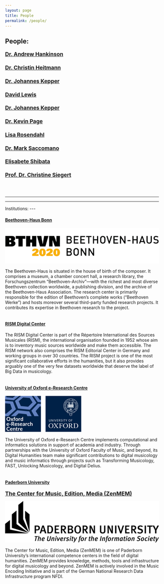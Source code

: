 ```yaml
---
layout: page
title: People
permalink: /people/
---
```

People:
---

<div style=
    "color:#063d0c;
    font-weight:bold;
    font-size:125%;
    line-height:1.5" >
<p>
<a href="https://rism.digital">Dr. Andrew Hankinson</a>
</p>

<p>
<a href="https://www.beethoven.de/de/person/view/5702167830724608/Christin-Heitmann">Dr. Christin Heitmann</a>
</p>

<p>
<a href="https://www.muwi-detmold-paderborn.de/personen/mitarbeiterinnen-und-mitarbeiter/dr-johannes-kepper">Dr. Johannes Kepper</a>
</p>

<p>
<a href="https://eng.ox.ac.uk/people/david-lewis/">David Lewis</a>
</p>

<p>
<a href="https://www.muwi-detmold-paderborn.de/personen/mitarbeiterinnen-und-mitarbeiter/dr-johannes-kepper">Dr. Johannes Kepper</a>
</p>

<p>
<a href="https://eng.ox.ac.uk/people/kevin-page/">Dr. Kevin Page</a>
</p>

<p>
<a href="https://www.muwi-detmold-paderborn.de/en/personen/hilfskraefte/lisa-rosendahl">Lisa Rosendahl</a>
</p>

<p>
<a href="https://www.muwi-detmold-paderborn.de/personen/mitarbeiterinnen-und-mitarbeiter/mark-saccomano-ma">Dr. Mark Saccomano</a>
</p>

<p>
<a href="https://www.beethoven.de/de/person/view/5745716106362880/Elisabete-Shibata">Elisabete Shibata</a>
</p>

<p>
<a href="(https://www.beethoven.de/de/person/view/5706275094528000/Christine-Siegert">Prof. Dr. Christine Siegert</a>
</p>

<br/>

</div>

---
---
<p/>
Institutions:
---

#### **[Beethoven-Haus Bonn](https://beethoven.de)**
<!-- Beethoven-Haus Bonn, Forschungszentrum “Beethoven-Archiv” -->
<!-- Beethoven-Haus Bonn, Research Centre “Beethoven-Archiv” -->

![BH logo](/assets/img/logoBHt.png#bh)

The Beethoven-Haus is situated in the house of birth of the composer. It comprises a museum, a chamber concert hall, a research library, the Forschungszentrum “Beethoven-Archiv”—with the richest and most diverse Beethoven collection worldwide, a publishing division, and the archive of the Beethoven-Haus Association. The research center is primarily responsible for the edition of Beethoven’s complete works (“Beethoven Werke”) and hosts moreover several third-party funded research projects. It contributes its expertise in Beethoven research to the project.
<br/><br/>

#### **[RISM Digital Center](https://rism.digital/)**

The RISM Digital Center is part of the Répertoire International des Sources Musicales (RISM), the international organisation founded in 1952 whose aim is to inventory music sources worldwide and make them accessible. The RISM network also comprises the RISM Editorial Center in Germany and working groups in over 30 countries. The RISM project is one of the most significant collaborative efforts in the humanities, but it also provides arguably one of the very few datasets worldwide that deserve the label of Big Data in musicology.
<br/><br/>

#### **[University of Oxford e-Research Centre](https://www.oerc.ox.ac.uk/)**

![OERC logo](/assets/img/oerc2-250.png#logo)

<!-- <img id="floated" src="/dbsite/assets/img/oerc100.jpg#logo"/> -->

The University of Oxford e-Research Centre implements computational and informatics solutions in support of academia and industry. Through partnerships with the University of Oxford Faculty of Music, and beyond, its Digital Humanities team make significant contributions to digital musicology and music informatics through projects such as Transforming Musicology, FAST, Unlocking Musicology, and Digital Delius.
<br/><br/>

<!-- <span style="font-size:x-large; font-weight:bold;">[Paderborn University](https://www.uni-paderborn.de/)</span> -->

#### **[Paderborn University](https://www.uni-paderborn.de/)**

<span style="font-size:large; font-weight:bold;">[The Center for Music, Edition, Media (ZenMEM)](https://zenmem.de/)</span>

<!-- ![UPB logo](/assets/img/upb-eng.jpg#upb) -->
![UPB logo](/assets/img/UPB_LOGO_GB_SW_15.png#upb)


The Center for Music, Edition, Media (ZenMEM) is one of Paderborn University’s international competence centers in the field of digital humanities. ZenMEM provides knowledge, methods, tools and infrastructure for digital musicology and beyond. ZenMEM is actively involved in the Music Encoding Initiative and is part of the German National Research Data Infrastructure program NFDI.
